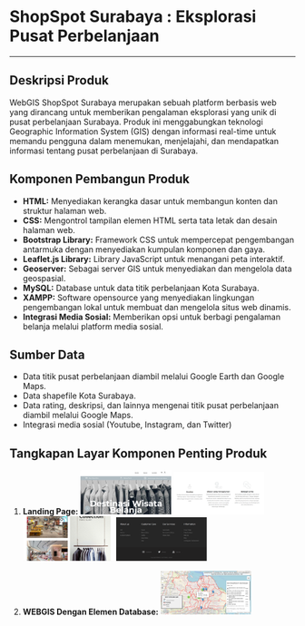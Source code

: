 # ShopSpot Surabaya : Eksplorasi Pusat Perbelanjaan
___

## Deskripsi Produk

WebGIS ShopSpot Surabaya merupakan sebuah platform berbasis web yang dirancang untuk memberikan pengalaman eksplorasi yang unik di pusat perbelanjaan Surabaya. Produk ini menggabungkan teknologi Geographic Information System (GIS) dengan informasi real-time untuk memandu pengguna dalam menemukan, menjelajahi, dan mendapatkan informasi tentang pusat perbelanjaan di Surabaya.

## Komponen Pembangun Produk

- **HTML:** Menyediakan kerangka dasar untuk membangun konten dan struktur halaman web.
- **CSS:** Mengontrol tampilan elemen HTML serta tata letak dan desain halaman web.
- **Bootstrap Library:** Framework CSS untuk mempercepat pengembangan antarmuka dengan menyediakan kumpulan komponen dan gaya.
- **Leaflet.js Library:** Library JavaScript untuk menangani peta interaktif.
- **Geoserver:** Sebagai server GIS untuk menyediakan dan mengelola data geospasial.
- **MySQL:** Database untuk data titik perbelanjaan Kota Surabaya.
- **XAMPP:** Software opensource yang menyediakan lingkungan pengembangan lokal untuk membuat dan mengelola situs web dinamis.
- **Integrasi Media Sosial:** Memberikan opsi untuk berbagi pengalaman belanja melalui platform media sosial.

## Sumber Data

- Data titik pusat perbelanjaan diambil melalui Google Earth dan Google Maps.
- Data shapefile Kota Surabaya.
- Data rating, deskripsi, dan lainnya mengenai titik pusat perbelanjaan diambil melalui Google Maps.
- Integrasi media sosial (Youtube, Instagram, dan Twitter)

## Tangkapan Layar Komponen Penting Produk

1. **Landing Page:**
   <img src="img/lp1.png" width="160">
   <img src="img/lp2.png" width="160">
   <img src="img/lp3.png" width="160">
   <img src="img/lp4.png" width="160">

2. **WEBGIS Dengan Elemen Database:**
   <img src="img/webgis.png" width="160">

